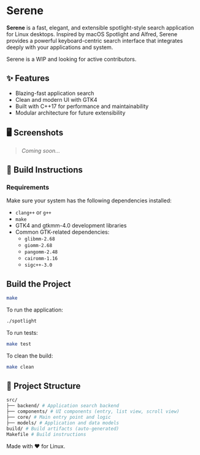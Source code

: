 # Serene

**Serene** is a fast, elegant, and extensible spotlight-style search application for Linux desktops. Inspired by macOS Spotlight and Alfred, Serene provides a powerful keyboard-centric search interface that integrates deeply with your applications and system.

Serene is a WIP and looking for active contributors.

## ✨ Features

- Blazing-fast application search
- Clean and modern UI with GTK4
- Built with C++17 for performance and maintainability
- Modular architecture for future extensibility

## 🖥️ Screenshots

> _Coming soon..._

## 🔧 Build Instructions

### Requirements

Make sure your system has the following dependencies installed:

- `clang++` or `g++`
- `make`
- GTK4 and gtkmm-4.0 development libraries
- Common GTK-related dependencies:
  - `glibmm-2.68`
  - `giomm-2.68`
  - `pangomm-2.48`
  - `cairomm-1.16`
  - `sigc++-3.0`

## Build the Project

```bash
make
```

To run the application:

```bash
./spotlight
```

To run tests:

```bash
make test
```

To clean the build:

```bash
make clean
```

## 📁 Project Structure

```bash
src/
├── backend/ # Application search backend
├── components/ # UI components (entry, list view, scroll view)
├── core/ # Main entry point and logic
├── models/ # Application and data models
build/ # Build artifacts (auto-generated)
Makefile # Build instructions
```

Made with ❤️ for Linux.
